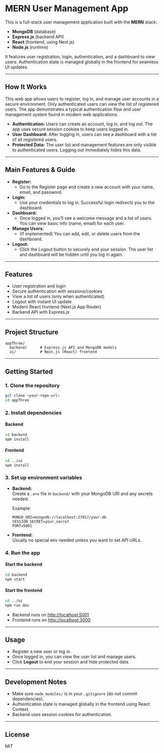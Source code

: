 # MERN User Management App

This is a full-stack user management application built with the **MERN** stack:

- **MongoDB** (database)
- **Express.js** (backend API)
- **React** (frontend, using Next.js)
- **Node.js** (runtime)

It features user registration, login, authentication, and a dashboard to view users. Authentication state is managed globally in the frontend for seamless UI updates.

---

## How It Works

This web app allows users to register, log in, and manage user accounts in a secure environment. Only authenticated users can view the list of registered users. The app demonstrates a typical authentication flow and user management system found in modern web applications.

- **Authentication:** Users can create an account, log in, and log out. The app uses secure session cookies to keep users logged in.
- **User Dashboard:** After logging in, users can see a dashboard with a list of all registered users.
- **Protected Data:** The user list and management features are only visible to authenticated users. Logging out immediately hides this data.

---

## Main Features & Guide

- **Register:**
  - Go to the Register page and create a new account with your name, email, and password.
- **Login:**
  - Use your credentials to log in. Successful login redirects you to the dashboard.
- **Dashboard:**
  - Once logged in, you’ll see a welcome message and a list of users. You can view basic info (name, email) for each user.
- **Manage Users:**
  - (If implemented) You can add, edit, or delete users from the dashboard.
- **Logout:**
  - Click the Logout button to securely end your session. The user list and dashboard will be hidden until you log in again.

---

## Features

- User registration and login
- Secure authentication with sessions/cookies
- View a list of users (only when authenticated)
- Logout with instant UI update
- Modern React frontend (Next.js App Router)
- Backend API with Express.js

---

## Project Structure

```
appThree/
  backend/      # Express.js API and MongoDB models
  ui/           # Next.js (React) frontend
```

---

## Getting Started

### 1. Clone the repository

```sh
git clone <your-repo-url>
cd appThree
```

### 2. Install dependencies

#### Backend

```sh
cd backend
npm install
```

#### Frontend

```sh
cd ../ui
npm install
```

### 3. Set up environment variables

- **Backend:**  
  Create a `.env` file in `backend/` with your MongoDB URI and any secrets needed.

  Example:
  ```
  MONGO_URI=mongodb://localhost:27017/your-db
  SESSION_SECRET=your_secret
  PORT=5001
  ```

- **Frontend:**  
  Usually no special env needed unless you want to set API URLs.

### 4. Run the app

#### Start the backend

```sh
cd backend
npm start
```

#### Start the frontend

```sh
cd ../ui
npm run dev
```

- Backend runs on [http://localhost:5001](http://localhost:5001)
- Frontend runs on [http://localhost:3000](http://localhost:3000)

---

## Usage

- Register a new user or log in.
- Once logged in, you can view the user list and manage users.
- Click **Logout** to end your session and hide protected data.

---

## Development Notes

- Make sure `node_modules/` is in your `.gitignore` (do not commit dependencies).
- Authentication state is managed globally in the frontend using React Context.
- Backend uses session cookies for authentication.

---

## License

MIT